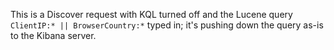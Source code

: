 This is a Discover request with KQL turned off and 
the Lucene query `ClientIP:* || BrowserCountry:*` typed in; it's pushing down the query as-is to the Kibana server.